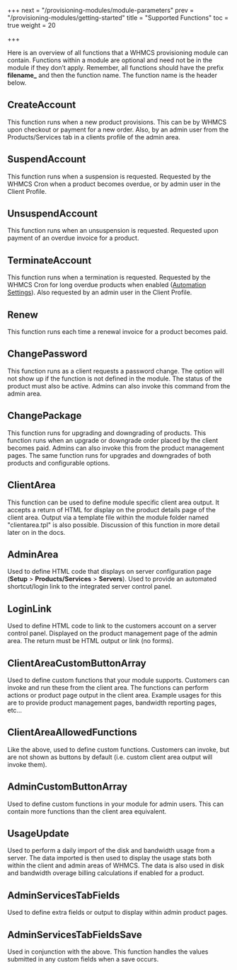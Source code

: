 +++
next = "/provisioning-modules/module-parameters"
prev = "/provisioning-modules/getting-started"
title = "Supported Functions"
toc = true
weight = 20

+++

Here is an overview of all functions that a WHMCS provisioning module can contain.
Functions within a module are optional and need not be in the module if they don’t apply.
Remember, all functions should have the prefix **filename_** and then the function name.
The function name is the header below.

## CreateAccount <a id="create-account"></a>

This function runs when a new product provisions.
This can be by WHMCS upon checkout or payment for a new order.
Also, by an admin user from the Products/Services tab in a clients profile of the admin area.


## SuspendAccount <a id="suspend-account"></a>

This function runs when a suspension is requested.
Requested by the WHMCS Cron when a product becomes overdue, or by admin user in the Client Profile.

## UnsuspendAccount <a id="unsuspend-account"></a>

This function runs when an unsuspension is requested.
Requested upon payment of an overdue invoice for a product.

## TerminateAccount <a id="terminate-account"></a>

This function runs when a termination is requested.
Requested by the WHMCS Cron for long overdue products when enabled ([Automation Settings][automation-settings-termination]).
Also requested by an admin user in the Client Profile.

## Renew <a id="renew"></a>

This function runs each time a renewal invoice for a product becomes paid.

## ChangePassword <a id="change-password"></a>

This function runs as a client requests a password change.
The option will not show up if the function is not defined in the module.
The status of the product must also be active.
Admins can also invoke this command from the admin area.

## ChangePackage <a id="change-package"></a>

This function runs for upgrading and downgrading of products.
This function runs when an upgrade or downgrade order placed by the client becomes paid.
Admins can also invoke this from the product management pages.
The same function runs for upgrades and downgrades of both products and configurable options.

## ClientArea <a id="client-area"></a>

This function can be used to define module specific client area output.
It accepts a return of HTML for display on the product details page of the client area.
Output via a template file within the module folder named "clientarea.tpl" is also possible.
Discussion of this function in more detail later on in the docs.

## AdminArea <a id="admin-area"></a>

Used to define HTML code that displays on server configuration page (**Setup** > **Products/Services** > **Servers**).
Used to provide an automated shortcut/login link to the integrated server control panel.

## LoginLink <a id="login-link"></a>

Used to define HTML code to link to the customers account on a server control panel.
Displayed on the product management page of the admin area.
The return must be HTML output or link (no forms).

## ClientAreaCustomButtonArray <a id="client-area-custom-button-array"></a>

Used to define custom functions that your module supports.
Customers can invoke and run these from the client area.
The functions can perform actions or product page output in the client area.
Example usages for this are to provide product management pages, bandwidth reporting pages, etc…

## ClientAreaAllowedFunctions <a id="client-area-allowed-functions"></a>

Like the above, used to define custom functions.
Customers can invoke, but are not shown as buttons by default (i.e. custom client area output will invoke them).

## AdminCustomButtonArray <a id="admin-custom-button-array"></a>

Used to define custom functions in your module for admin users.
This can contain more functions than the client area equivalent.

## UsageUpdate <a id="usage-update"></a>

Used to perform a daily import of the disk and bandwidth usage from a server.
The data imported is then used to display the usage stats both within the client and admin areas of WHMCS.
The data is also used in disk and bandwidth overage billing calculations if enabled for a product.

## AdminServicesTabFields <a id="admin-services-tab-fields"></a>

Used to define extra fields or output to display within admin product pages.

## AdminServicesTabFieldsSave <a id="admin-servics-tab-fields-save"></a>

Used in conjunction with the above.
This function handles the values submitted in any custom fields when a save occurs.

[automation-settings-termination]: http://docs.whmcs.com/Automation_Settings#Enable_Termination "Automation Settings"
